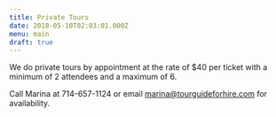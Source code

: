 ```yaml
---
title: Private Tours
date: 2018-05-10T02:03:01.000Z
menu: main
draft: true
---
```

We do private tours by appointment at the rate of $40 per ticket with a minimum of 2 attendees and a maximum of 6.

Call Marina at 714-657-1124 or email marina@tourguideforhire.com for availability.
